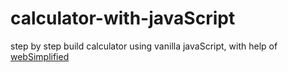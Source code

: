 # calculator-with-javaScript
step by step build calculator using vanilla javaScript, with help of [webSimplified](https://www.youtube.com/watch?v=j59qQ7YWLxw)
